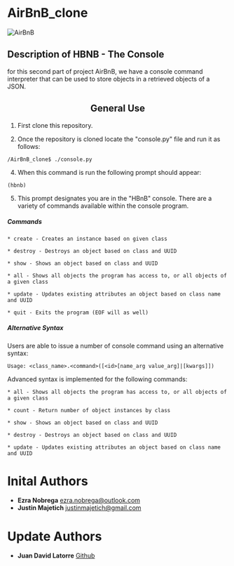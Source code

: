 # AirBnB_clone 
![AirBnB](https://drive.google.com/uc?export=view&id=11YSb1Q1uCtVta-UWQk0R--Ds2GXiwCTP)
## Description of HBNB - The Console

for this second part of project AirBnB, we have a console command interpreter that 
can be used to store objects in a retrieved objects of a JSON.

<center> <h2>General Use</h2> </center>

1. First clone this repository.

3. Once the repository is cloned locate the "console.py" file and run it as follows:
```
/AirBnB_clone$ ./console.py
```
4. When this command is run the following prompt should appear:
```
(hbnb)
```
5. This prompt designates you are in the "HBnB" console. There are a variety of commands available within the console program.

##### Commands
    * create - Creates an instance based on given class

    * destroy - Destroys an object based on class and UUID

    * show - Shows an object based on class and UUID

    * all - Shows all objects the program has access to, or all objects of a given class

    * update - Updates existing attributes an object based on class name and UUID

    * quit - Exits the program (EOF will as well)


##### Alternative Syntax
Users are able to issue a number of console command using an alternative syntax:

	Usage: <class_name>.<command>([<id>[name_arg value_arg]|[kwargs]])
Advanced syntax is implemented for the following commands: 

    * all - Shows all objects the program has access to, or all objects of a given class

	* count - Return number of object instances by class

    * show - Shows an object based on class and UUID

	* destroy - Destroys an object based on class and UUID

    * update - Updates existing attributes an object based on class name and UUID

# Inital Authors

- **Ezra Nobrega** <ezra.nobrega@outlook.com>
- **Justin Majetich** <justinmajetich@gmail.com>

# Update Authors
- **Juan David Latorre** [Github](https://github.com/Byakko12)